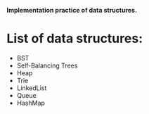 __Implementation practice of data structures.__

# List of data structures:
* BST
* Self-Balancing Trees
* Heap
* Trie
* LinkedList
* Queue
* HashMap 

